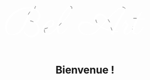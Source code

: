 <div style="text-align:center">
<svg class="page showed" xmlns="http://www.w3.org/2000/svg" xmlns:xlink="http://www.w3.org/1999/xlink" viewBox="0 0 650 180"
    fill="none">
    <g>
        <path class="svg-logo-path-drawing" stroke="black"
            d="M149.417332 27.183594L151.343113 29.507813Q150.280613 30.835938 149.317722 32.064453Q148.354832 33.292969 147.425144 34.621094L147.425144 34.621094Q154.132175 37.078125 158.249363 40.697266Q162.366550 44.316406 164.624363 48.267578Q166.882175 52.218750 167.645847 56.037109Q168.409519 59.855469 168.409519 62.644531L168.409519 62.644531Q168.409519 66.562500 167.114597 70.115234Q165.819675 73.667969 163.661472 76.589844Q161.503269 79.511719 158.647800 81.669922Q155.792332 83.828125 152.671238 84.957031L152.671238 84.957031Q159.112644 90.269531 162.266941 96.777344Q165.421238 103.285156 165.421238 109.925781L165.421238 109.925781Q165.421238 115.503906 163.130222 120.484375Q160.839207 125.464844 156.921238 129.183594Q153.003269 132.902344 147.657566 135.093750Q142.311863 137.285156 136.268894 137.285156L136.268894 137.285156Q131.022800 137.285156 126.606785 135.591797Q122.190769 133.898438 118.704441 130.976563Q115.218113 128.054688 112.661472 124.070313Q110.104832 120.085938 108.643894 115.570313L108.643894 115.570313L111.964207 114.574219Q114.421238 122.542969 120.065769 126.892578Q125.710300 131.242188 133.679050 131.242188L133.679050 131.242188Q138.593113 131.242188 143.075535 129.416016Q147.557957 127.589844 150.944675 124.435547Q154.331394 121.281250 156.323582 116.998047Q158.315769 112.714844 158.315769 107.734375L158.315769 107.734375Q158.315769 104.347656 157.386082 101.292969Q156.456394 98.238281 154.929050 95.515625Q153.401707 92.792969 151.509129 90.501953Q149.616550 88.210938 147.624363 86.417969L147.624363 86.417969Q145.831394 86.750000 144.038425 86.949219Q142.245457 87.148438 140.518894 87.148438L140.518894 87.148438Q138.128269 87.148438 135.638035 86.783203Q133.147800 86.417969 131.122410 85.687500Q129.097019 84.957031 127.802097 83.761719Q126.507175 82.566406 126.507175 80.839844L126.507175 80.839844Q126.507175 80.441406 126.706394 79.677734Q126.905613 78.914063 127.536472 78.183594Q128.167332 77.453125 129.429050 76.888672Q130.690769 76.324219 132.882175 76.324219L132.882175 76.324219Q134.940769 76.324219 137.032566 76.789063Q139.124363 77.253906 141.050144 78.017578Q142.975925 78.781250 144.768894 79.744141Q146.561863 80.707031 148.022800 81.703125L148.022800 81.703125Q150.413425 80.640625 152.837254 78.814453Q155.261082 76.988281 157.253269 74.332031Q159.245457 71.675781 160.507175 68.222656Q161.768894 64.769531 161.768894 60.453125L161.768894 60.453125Q161.768894 52.882813 157.585300 46.839844Q153.401707 40.796875 145.167332 37.609375L145.167332 37.609375Q141.182957 43.187500 137.729832 48.699219Q134.276707 54.210938 131.288425 59.722656Q128.300144 65.234375 125.677097 70.746094Q123.054050 76.257813 120.663425 81.902344L120.663425 81.902344Q115.151707 94.785156 109.905613 103.916016Q104.659519 113.046875 98.716160 118.824219Q92.772800 124.601563 85.766941 127.291016Q78.761082 129.980469 69.729832 129.980469L69.729832 129.980469Q62.757175 129.980469 57.710300 127.689453Q52.663425 125.398438 49.409519 121.414063Q46.155613 117.429688 44.595066 112.150391Q43.034519 106.871094 43.034519 100.894531L43.034519 100.894531Q43.034519 94.253906 45.159519 87.181641Q47.284519 80.109375 51.468113 73.070313L51.468113 73.070313Q54.124363 68.621094 58.042332 63.806641Q61.960300 58.992188 67.007175 54.310547Q72.054050 49.628906 78.263035 45.412109Q84.472019 41.195313 91.677097 38.041016Q98.882175 34.886719 107.083347 32.994141Q115.284519 31.101563 124.382175 31.101563L124.382175 31.101563Q129.960300 31.101563 134.575535 31.666016Q139.190769 32.230469 143.108738 33.292969L143.108738 33.292969Q144.636082 31.765625 146.196629 30.238281Q147.757175 28.710938 149.417332 27.183594L149.417332 27.183594ZM124.913425 57.066406L124.913425 57.066406Q128.432957 51.222656 132.251316 46.076172Q136.069675 40.929688 140.452488 36.148438L140.452488 36.148438Q137.929050 35.550781 135.106785 35.218750Q132.284519 34.886719 129.163425 34.886719L129.163425 34.886719Q119.136082 34.886719 109.407566 37.642578Q99.679050 40.398438 90.880222 45.312500Q82.081394 50.226563 74.577488 57Q67.073582 63.773438 61.595066 71.708984Q56.116550 79.644531 53.028660 88.476563Q49.940769 97.308594 49.940769 106.406250L49.940769 106.406250Q49.940769 110.921875 51.169285 114.607422Q52.397800 118.292969 54.854832 120.916016Q57.311863 123.539063 60.931004 124.966797Q64.550144 126.394531 69.264988 126.394531L69.264988 126.394531Q77.167332 126.394531 83.077488 123.439453Q88.987644 120.484375 93.602879 115.371094Q98.218113 110.257813 101.936863 103.451172Q105.655613 96.644531 109.208347 88.941406Q112.761082 81.238281 116.479832 73.070313Q120.198582 64.902344 124.913425 57.066406ZM143.507175 83.031250L143.507175 83.031250Q142.511082 82.300781 141.149754 81.669922Q139.788425 81.039063 138.327488 80.607422Q136.866550 80.175781 135.405613 79.910156Q133.944675 79.644531 132.882175 79.644531L132.882175 79.644531Q131.022800 79.644531 130.524754 80.076172Q130.026707 80.507813 130.026707 80.839844L130.026707 80.839844Q130.026707 81.437500 130.923191 81.902344Q131.819675 82.367188 133.181004 82.732422Q134.542332 83.097656 136.202488 83.296875Q137.862644 83.496094 139.456394 83.496094L139.456394 83.496094Q140.186863 83.496094 141.116550 83.429688Q142.046238 83.363281 143.507175 83.031250Z">
        </path>
        <path class="svg-logo-path-drawing"
            d="M182.089207 109.859375L182.089207 109.859375Q181.956394 110.656250 181.889988 111.453125Q181.823582 112.250000 181.823582 113.046875L181.823582 113.046875Q181.823582 115.437500 182.520847 117.595703Q183.218113 119.753906 184.579441 121.380859Q185.940769 123.007813 187.966160 123.937500Q189.991550 124.867188 192.581394 124.867188L192.581394 124.867188Q201.280613 124.867188 209.382175 118.957031Q217.483738 113.046875 225.518894 100.230469L225.518894 100.230469L227.776707 102.222656Q223.393894 109.527344 218.878269 114.541016Q214.362644 119.554688 209.880222 122.675781Q205.397800 125.796875 201.081394 127.191406Q196.764988 128.585938 192.847019 128.585938L192.847019 128.585938Q189.991550 128.585938 186.804050 127.789063Q183.616550 126.992188 180.927097 125.132813Q178.237644 123.273438 176.477879 120.152344Q174.718113 117.031250 174.718113 112.382813L174.718113 112.382813Q174.718113 107.402344 176.411472 102.787109Q178.104832 98.171875 180.827488 94.187500Q183.550144 90.203125 187.069675 86.916016Q190.589207 83.628906 194.208347 81.304688Q197.827488 78.980469 201.280613 77.685547Q204.733738 76.390625 207.389988 76.390625L207.389988 76.390625Q209.116550 76.390625 210.909519 76.921875Q212.702488 77.453125 214.130222 78.582031Q215.557957 79.710938 216.454441 81.570313Q217.350925 83.429688 217.350925 86.019531L217.350925 86.019531Q217.350925 89.539063 215.723972 92.626953Q214.097019 95.714844 211.374363 98.337891Q208.651707 100.960938 205.065769 103.052734Q201.479832 105.144531 197.561863 106.605469Q193.643894 108.066406 189.659519 108.929688Q185.675144 109.792969 182.089207 109.859375ZM182.620457 107.003906L182.620457 107.003906Q187.069675 106.539063 190.987644 105.144531Q194.905613 103.750000 198.159519 101.724609Q201.413425 99.699219 203.970066 97.308594Q206.526707 94.917969 208.253269 92.460938Q209.979832 90.003906 210.909519 87.746094Q211.839207 85.488281 211.839207 83.695313L211.839207 83.695313Q211.839207 81.902344 210.876316 80.839844Q209.913425 79.777344 208.585300 79.777344L208.585300 79.777344Q205.663425 79.777344 202.011082 81.869141Q198.358738 83.960938 194.706394 87.646484Q191.054050 91.332031 187.833347 96.312500Q184.612644 101.292969 182.620457 107.003906Z"
            stroke="black"></path>
        <path class="svg-logo-path-drawing"
            d="M273.597019 28.378906L273.597019 28.378906Q275.921238 28.378906 277.481785 29.507813Q279.042332 30.636719 279.042332 33.625000L279.042332 33.625000Q279.042332 35.683594 278.212254 38.539063Q277.382175 41.394531 275.954441 44.748047Q274.526707 48.101563 272.600925 51.787109Q270.675144 55.472656 268.450535 59.125000Q266.225925 62.777344 263.802097 66.230469Q261.378269 69.683594 258.987644 72.605469L258.987644 72.605469Q254.206394 78.515625 250.720066 82.566406Q247.233738 86.617188 244.710300 89.439453Q242.186863 92.261719 240.460300 94.021484Q238.733738 95.781250 237.405613 97.042969Q236.077488 98.304688 234.948582 99.333984Q233.819675 100.363281 232.624363 101.625000L232.624363 101.625000Q232.093113 104.148438 232.126316 106.439453Q232.159519 108.730469 232.159519 110.656250L232.159519 110.656250Q232.159519 116.433594 234.018894 119.222656Q235.878269 122.011719 239.264988 122.011719L239.264988 122.011719Q241.522800 122.011719 243.813816 120.849609Q246.104832 119.687500 248.362644 117.828125Q250.620457 115.968750 252.745457 113.611328Q254.870457 111.253906 256.763035 108.830078Q258.655613 106.406250 260.182957 104.148438Q261.710300 101.890625 262.839207 100.230469L262.839207 100.230469L265.296238 102.089844Q265.097019 102.355469 264.001316 104.181641Q262.905613 106.007813 261.112644 108.597656Q259.319675 111.187500 256.862644 114.142578Q254.405613 117.097656 251.550144 119.621094Q248.694675 122.144531 245.540379 123.804688Q242.386082 125.464844 239.132175 125.464844L239.132175 125.464844Q236.409519 125.464844 233.919285 124.435547Q231.429050 123.406250 229.536472 121.181641Q227.643894 118.957031 226.481785 115.503906Q225.319675 112.050781 225.319675 107.203125L225.319675 107.203125Q225.319675 101.160156 226.747410 94.552734Q228.175144 87.945313 230.632175 81.271484Q233.089207 74.597656 236.409519 68.089844Q239.729832 61.582031 243.481785 55.705078Q247.233738 49.828125 251.317722 44.814453Q255.401707 39.800781 259.352879 36.148438Q263.304050 32.496094 266.956394 30.437500Q270.608738 28.378906 273.597019 28.378906ZM233.819675 95.714844L233.819675 95.714844Q239.464207 89.871094 244.743504 83.861328Q250.022800 77.851563 254.638035 71.974609Q259.253269 66.097656 263.104832 60.552734Q266.956394 55.007813 269.679050 50.093750Q272.401707 45.179688 273.929050 41.128906Q275.456394 37.078125 275.456394 34.156250L275.456394 34.156250Q275.456394 33.625000 274.925144 32.728516Q274.393894 31.832031 273.663425 31.832031L273.663425 31.832031Q271.604832 31.832031 268.218113 34.554688Q264.831394 37.277344 260.880222 41.958984Q256.929050 46.640625 252.712254 52.882813Q248.495457 59.125000 244.776707 66.230469Q241.057957 73.335938 238.136082 80.906250Q235.214207 88.476563 233.819675 95.714844Z"
            stroke="black"></path>
        <path class="svg-logo-path-drawing"
            d="M457.210300 30.636719L457.210300 30.636719Q459.136082 30.636719 460.962254 31.267578Q462.788425 31.898438 464.216160 33.060547Q465.643894 34.222656 466.507175 35.916016Q467.370457 37.609375 467.370457 39.734375L467.370457 39.734375Q467.370457 43.851563 464.714207 49.097656Q462.057957 54.343750 457.807957 61.382813L457.807957 61.382813Q453.225925 68.886719 449.175144 76.357422Q445.124363 83.828125 441.638035 90.767578Q438.151707 97.707031 435.263035 103.849609Q432.374363 109.992188 430.249363 114.839844L430.249363 114.839844Q432.905613 115.171875 435.561863 115.371094Q438.218113 115.570313 440.343113 115.503906L440.343113 115.503906L440.475925 118.957031Q440.011082 118.957031 436.989597 118.923828Q433.968113 118.890625 428.788425 118.160156L428.788425 118.160156Q426.729832 122.941406 425.634129 125.597656Q424.538425 128.253906 424.538425 128.386719L424.538425 128.386719L416.636082 125.929688L420.620457 116.832031Q416.171238 115.835938 411.257175 114.507813Q406.343113 113.179688 401.263035 111.486328Q396.182957 109.792969 391.136082 107.667969Q386.089207 105.542969 381.440769 103.019531L381.440769 103.019531Q377.124363 108 372.077488 112.814453Q367.030613 117.628906 361.253269 121.447266Q355.475925 125.265625 349.001316 127.623047Q342.526707 129.980469 335.354832 129.980469L335.354832 129.980469Q328.979832 129.980469 322.638035 128.087891Q316.296238 126.195313 311.282566 122.576172Q306.268894 118.957031 303.147800 113.744141Q300.026707 108.531250 300.026707 101.890625L300.026707 101.890625Q300.026707 96.644531 301.985691 92.660156Q303.944675 88.675781 307.364597 86.019531Q310.784519 83.363281 315.399754 82.001953Q320.014988 80.640625 325.327488 80.640625L325.327488 80.640625Q329.378269 80.640625 333.727879 81.437500Q338.077488 82.234375 342.194675 84.093750Q346.311863 85.953125 349.964207 89.007813Q353.616550 92.062500 356.206394 96.578125L356.206394 96.578125L353.284519 98.437500Q353.218113 98.304688 352.520847 97.408203Q351.823582 96.511719 350.462254 95.216797Q349.100925 93.921875 346.975925 92.460938Q344.850925 91 341.895847 89.771484Q338.940769 88.542969 335.056004 87.712891Q331.171238 86.882813 326.257175 86.882813L326.257175 86.882813Q321.276707 86.882813 317.557957 88.576172Q313.839207 90.269531 311.348972 92.892578Q308.858738 95.515625 307.630222 98.769531Q306.401707 102.023438 306.401707 105.078125L306.401707 105.078125Q306.401707 108.664063 307.663425 111.619141Q308.925144 114.574219 311.083347 116.964844Q313.241550 119.355469 316.130222 121.115234Q319.018894 122.875000 322.239597 124.070313Q325.460300 125.265625 328.813816 125.863281Q332.167332 126.460938 335.354832 126.460938L335.354832 126.460938Q341.929050 126.460938 347.972019 124.302734Q354.014988 122.144531 359.393894 118.591797Q364.772800 115.039063 369.520847 110.523438Q374.268894 106.007813 378.319675 101.292969L378.319675 101.292969Q373.804050 98.570313 369.985691 95.416016Q366.167332 92.261719 363.378269 88.642578Q360.589207 85.023438 359.028660 80.873047Q357.468113 76.722656 357.468113 72.074219L357.468113 72.074219Q357.468113 68.222656 358.895847 64.835938Q360.323582 61.449219 362.813816 58.892578Q365.304050 56.335938 368.723972 54.841797Q372.143894 53.347656 376.061863 53.347656L376.061863 53.347656Q380.444675 53.347656 384.362644 54.708984Q388.280613 56.070313 391.800144 58.427734Q395.319675 60.785156 398.407566 64.039063Q401.495457 67.292969 404.218113 71.078125L404.218113 71.078125Q411.655613 62.777344 419.059910 55.439453Q426.464207 48.101563 433.304050 42.589844Q440.143894 37.078125 446.220066 33.857422Q452.296238 30.636719 457.210300 30.636719ZM406.276707 74.132813L406.276707 74.132813Q409.397800 78.914063 411.987644 84.027344Q414.577488 89.140625 416.669285 94.054688Q418.761082 98.968750 420.388035 103.384766Q422.014988 107.800781 423.210300 111.187500L423.210300 111.187500Q430.979832 94.253906 439.811863 77.984375Q448.643894 61.714844 459.667332 45.843750L459.667332 45.843750Q461.460300 43.187500 462.223972 41.427734Q462.987644 39.667969 462.987644 38.406250L462.987644 38.406250Q462.987644 36.281250 461.194675 35.185547Q459.401707 34.089844 457.077488 34.089844L457.077488 34.089844Q449.706394 34.089844 436.989597 44.150391Q424.272800 54.210938 406.276707 74.132813ZM363.511082 75.261719L363.511082 75.261719Q363.511082 78.781250 364.839207 81.935547Q366.167332 85.089844 368.491550 87.978516Q370.815769 90.867188 374.003269 93.423828Q377.190769 95.980469 380.909519 98.238281L380.909519 98.238281Q385.889988 92.195313 391.069675 86.085938Q396.249363 79.976563 401.561863 74L401.561863 74Q399.237644 70.945313 396.747410 68.322266Q394.257175 65.699219 391.534519 63.773438Q388.811863 61.847656 385.889988 60.785156Q382.968113 59.722656 379.847019 59.722656L379.847019 59.722656Q376.327488 59.722656 373.339207 60.917969Q370.350925 62.113281 368.159519 64.205078Q365.968113 66.296875 364.739597 69.119141Q363.511082 71.941406 363.511082 75.261719ZM420.288425 113.113281L420.288425 113.113281Q419.358738 110.125000 417.798191 105.875000Q416.237644 101.625000 414.145847 96.744141Q412.054050 91.863281 409.431004 86.750000Q406.807957 81.636719 403.686863 76.988281L403.686863 76.988281Q399.104832 82.167969 394.190769 87.878906Q389.276707 93.589844 383.964207 100.031250L383.964207 100.031250Q388.612644 102.621094 393.692722 104.712891Q398.772800 106.804688 403.587254 108.431641Q408.401707 110.058594 412.751316 111.253906Q417.100925 112.449219 420.288425 113.113281Z"
            stroke="black"></path>
        <path class="svg-logo-path-drawing"
            d="M493.534519 100.230469L495.991550 102.089844Q494.995457 103.550781 493.634129 106.041016Q492.272800 108.531250 490.479832 111.419922Q488.686863 114.308594 486.528660 117.296875Q484.370457 120.285156 481.813816 122.675781Q479.257175 125.066406 476.268894 126.593750Q473.280613 128.121094 469.893894 128.121094L469.893894 128.121094Q468.034519 128.121094 466.374363 127.556641Q464.714207 126.992188 463.452488 125.796875Q462.190769 124.601563 461.460300 122.841797Q460.729832 121.082031 460.729832 118.691406L460.729832 118.691406Q460.729832 115.437500 462.024754 111.884766Q463.319675 108.332031 465.046238 105.011719Q466.772800 101.691406 468.499363 98.935547Q470.225925 96.179688 471.022800 94.519531L471.022800 94.519531Q471.819675 92.859375 471.819675 91.664063L471.819675 91.664063Q471.819675 90.800781 471.255222 90.136719Q470.690769 89.472656 469.860691 88.841797Q469.030613 88.210938 468.134129 87.513672Q467.237644 86.816406 466.639988 85.820313L466.639988 85.820313Q464.979832 88.476563 463.253269 91.199219L463.253269 91.199219Q461.725925 93.523438 459.932957 96.412109Q458.139988 99.300781 456.479832 102.089844L456.479832 102.089844L454.089207 100.230469L468.300144 77.984375L470.225925 78.980469Q470.093113 79.378906 469.794285 80.242188Q469.495457 81.105469 469.495457 82.101563L469.495457 82.101563Q469.495457 82.832031 469.727879 83.529297Q469.960300 84.226563 470.690769 84.824219L470.690769 84.824219Q473.347019 87.214844 474.874363 88.509766Q476.401707 89.804688 477.098972 90.568359Q477.796238 91.332031 477.962254 91.830078Q478.128269 92.328125 478.128269 93.125000L478.128269 93.125000Q478.128269 93.921875 477.862644 95.050781Q477.597019 96.179688 476.966160 97.773438Q476.335300 99.367188 475.239597 101.525391Q474.143894 103.683594 472.483738 106.539063L472.483738 106.539063Q471.487644 108.265625 470.524754 110.025391Q469.561863 111.785156 468.798191 113.578125Q468.034519 115.371094 467.569675 117.164063Q467.104832 118.957031 467.104832 120.617188L467.104832 120.617188Q467.104832 121.878906 467.470066 122.642578Q467.835300 123.406250 468.432957 123.804688Q469.030613 124.203125 469.727879 124.335938Q470.425144 124.468750 471.089207 124.468750L471.089207 124.468750Q473.280613 124.468750 475.438816 123.173828Q477.597019 121.878906 479.688816 119.820313Q481.780613 117.761719 483.739597 115.138672Q485.698582 112.515625 487.491550 109.792969Q489.284519 107.070313 490.811863 104.580078Q492.339207 102.089844 493.534519 100.230469L493.534519 100.230469Z"
            stroke="black"></path>
        <path class="svg-logo-path-drawing"
            d="M495.393894 70.214844L507.014988 70.214844Q507.679050 69.085938 509.372410 66.296875Q511.065769 63.507813 513.356785 60.121094Q515.647800 56.734375 518.337254 53.314453Q521.026707 49.894531 523.616550 47.503906L523.616550 47.503906L526.604832 49.296875Q523.749363 54.011719 520.761082 59.291016Q517.772800 64.570313 514.850925 70.214844L514.850925 70.214844L536.499363 70.214844L535.171238 73.667969L513.057957 73.667969Q510.069675 79.644531 507.446629 85.554688Q504.823582 91.464844 502.831394 96.843750Q500.839207 102.222656 499.710300 106.904297Q498.581394 111.585938 498.581394 115.039063L498.581394 115.039063Q498.581394 119.355469 500.573582 121.248047Q502.565769 123.140625 505.487644 123.140625L505.487644 123.140625Q508.077488 123.140625 510.800144 121.580078Q513.522800 120.019531 516.145847 117.628906Q518.768894 115.238281 521.126316 112.382813Q523.483738 109.527344 525.309910 107.003906Q527.136082 104.480469 528.331394 102.587891Q529.526707 100.695313 529.792332 100.230469L529.792332 100.230469L532.249363 102.089844Q529.925144 105.941406 527.003269 110.257813Q524.081394 114.574219 520.528660 118.259766Q516.975925 121.945313 512.792332 124.369141Q508.608738 126.792969 503.761082 126.792969L503.761082 126.792969Q500.772800 126.792969 498.548191 125.730469Q496.323582 124.667969 494.796238 122.775391Q493.268894 120.882813 492.505222 118.292969Q491.741550 115.703125 491.741550 112.648438L491.741550 112.648438Q491.741550 110.656250 492.372410 107.003906Q493.003269 103.351563 494.530613 98.337891Q496.057957 93.324219 498.614597 87.082031Q501.171238 80.839844 505.089207 73.667969L505.089207 73.667969L494.065769 73.667969L495.393894 70.214844Z"
            stroke="black"></path>
    </g>
</svg>
<style>
    @keyframes sign {
        70%{
            fill: white;
        }
        90%{
            stroke-width: 1;
            fill: black;
        }
        95%{
            stroke-dashoffset: 0;
            stroke-width: 10;
        }
        100%{
            stroke-width: 1;
            stroke-dashoffset: 0;
            fill: black;
        }
    }
    .svg-logo-path-drawing {
        fill: white;
        text-align:center;
        stroke-dasharray: 1013;
        stroke-dashoffset: 1013;
        animation: sign 3s linear;
        animation-fill-mode: forwards;
    }
</style>
</div>
<div style="text-align:center">

# Bienvenue !

</div>